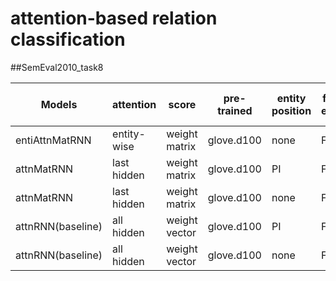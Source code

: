 # attention-based relation classification


##SemEval2010_task8

|Models|attention|score|pre-trained|entity position|freeze embed|monitor|batch size| official macro-F1| random search|
|------|---------|-----|-----------|---------------|------------|-------|----------|------------------|--------------|
|entiAttnMatRNN|entity-wise|weight matrix|glove.d100|none|FALSE|val_acc|32| |200|
|attnMatRNN|last hidden|weight matrix|glove.d100|PI|FALSE|val_acc|32| 81.48%|200|
|attnMatRNN|last hidden|weight matrix|glove.d100|none|FALSE|val_acc|32| 68.83%|200|
|attnRNN(baseline)|all hidden|weight vector|glove.d100|PI|FALSE|val_acc|32| 80.94%|200|
|attnRNN(baseline)|all hidden|weight vector|glove.d100|none|FALSE|val_acc|32|70.90% |200|

